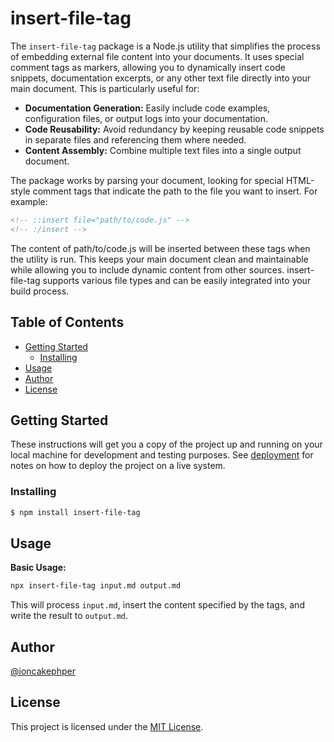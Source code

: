 # insert-file-tag

The `insert-file-tag` package is a Node.js utility that simplifies the process of embedding external file content into your documents. It uses special comment tags as markers, allowing you to dynamically insert code snippets, documentation excerpts, or any other text file directly into your main document.  This is particularly useful for:

- **Documentation Generation:** Easily include code examples, configuration files, or output logs into your documentation.
- **Code Reusability:**  Avoid redundancy by keeping reusable code snippets in separate files and referencing them where needed.
- **Content Assembly:**  Combine multiple text files into a single output document.

The package works by parsing your document, looking for special HTML-style comment tags that indicate the path to the file you want to insert. For example:

```html
<!-- ::insert file="path/to/code.js" -->
<!-- :/insert -->
```

The content of path/to/code.js will be inserted between these tags when the utility is run. This keeps your main document clean and maintainable while allowing you to include dynamic content from other sources. insert-file-tag supports various file types and can be easily integrated into your build process.

## Table of Contents <!-- omit in toc -->

- [Getting Started](#getting-started)
  - [Installing](#installing)
- [Usage](#usage)
- [Author](#author)
- [License](#license)

## Getting Started

These instructions will get you a copy of the project up and running on your local machine for development and testing purposes. See [deployment](#deployment) for notes on how to deploy the project on a live system.

### Installing

```bash
$ npm install insert-file-tag
```

## Usage

**Basic Usage:**

```bash
npx insert-file-tag input.md output.md
```

This will process `input.md`, insert the content specified by the tags, and write the result to `output.md`.

## Author

[@ioncakephper](https://github.com/ioncakephper)

## License

This project is licensed under the [MIT License](./LICENSE).
